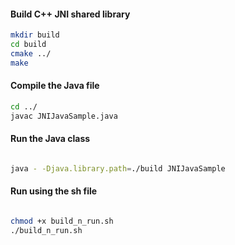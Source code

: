 #### Build C++ JNI shared library
```bash
mkdir build
cd build
cmake ../
make
```

#### Compile the Java file
```bash
cd ../
javac JNIJavaSample.java
```

#### Run the Java class
```bash

java - -Djava.library.path=./build JNIJavaSample
```
#### Run using the sh file
```bash

chmod +x build_n_run.sh
./build_n_run.sh
```
